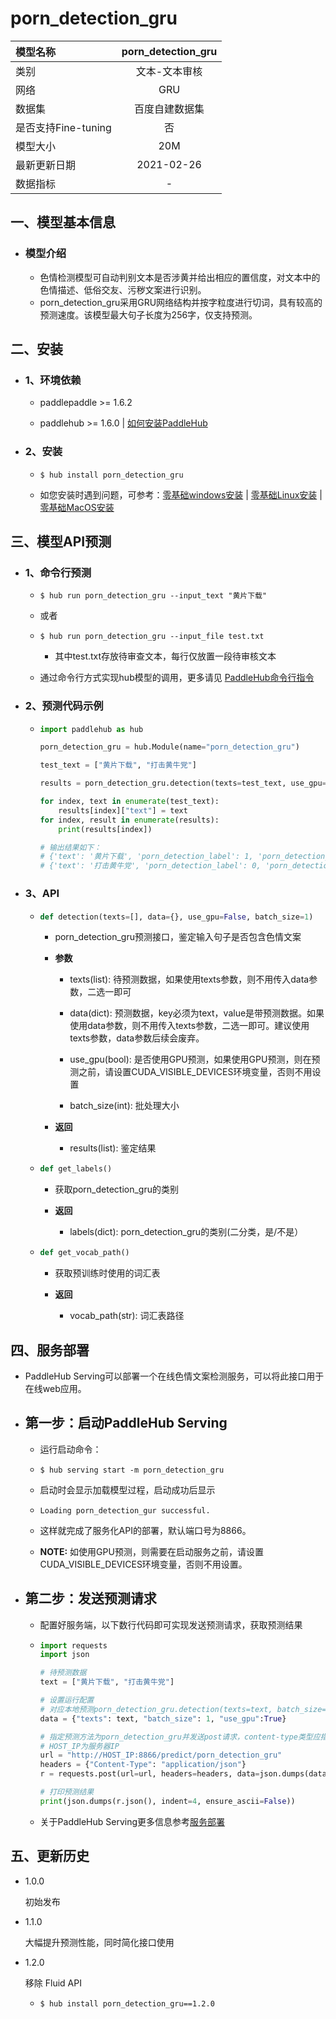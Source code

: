 # porn_detection_gru

| 模型名称            |  porn_detection_gru  |
| :------------------ | :------------: |
| 类别                | 文本-文本审核  |
| 网络                |      GRU  |
| 数据集              | 百度自建数据集 |
| 是否支持Fine-tuning |       否       |
| 模型大小            |       20M       |
| 最新更新日期        |   2021-02-26   |
| 数据指标            |       -        |

## 一、模型基本信息

- ### 模型介绍
  - 色情检测模型可自动判别文本是否涉黄并给出相应的置信度，对文本中的色情描述、低俗交友、污秽文案进行识别。
  - porn_detection_gru采用GRU网络结构并按字粒度进行切词，具有较高的预测速度。该模型最大句子长度为256字，仅支持预测。


## 二、安装

- ### 1、环境依赖

  - paddlepaddle >= 1.6.2

  - paddlehub >= 1.6.0    | [如何安装PaddleHub](../../../../docs/docs_ch/get_start/installation.rst)

- ### 2、安装

  - ```shell
    $ hub install porn_detection_gru
    ```
  - 如您安装时遇到问题，可参考：[零基础windows安装](../../../../docs/docs_ch/get_start/windows_quickstart.md)
 | [零基础Linux安装](../../../../docs/docs_ch/get_start/linux_quickstart.md) | [零基础MacOS安装](../../../../docs/docs_ch/get_start/mac_quickstart.md)



## 三、模型API预测

- ### 1、命令行预测

  - ```shell
    $ hub run porn_detection_gru --input_text "黄片下载"
    ```

  - 或者

  - ```shell
    $ hub run porn_detection_gru --input_file test.txt
    ```

    - 其中test.txt存放待审查文本，每行仅放置一段待审核文本

  - 通过命令行方式实现hub模型的调用，更多请见 [PaddleHub命令行指令](../../../../docs/docs_ch/tutorial/cmd_usage.rst)

- ### 2、预测代码示例

  - ```python
    import paddlehub as hub

    porn_detection_gru = hub.Module(name="porn_detection_gru")

    test_text = ["黄片下载", "打击黄牛党"]

    results = porn_detection_gru.detection(texts=test_text, use_gpu=True, batch_size=1)   # 如不使用GPU，请修改为use_gpu=False

    for index, text in enumerate(test_text):
        results[index]["text"] = text
    for index, result in enumerate(results):
        print(results[index])

    # 输出结果如下：
    # {'text': '黄片下载', 'porn_detection_label': 1, 'porn_detection_key': 'porn', 'porn_probs': 0.9324, 'not_porn_probs': 0.0676}
    # {'text': '打击黄牛党', 'porn_detection_label': 0, 'porn_detection_key': 'not_porn', 'porn_probs': 0.0004, 'not_porn_probs': 0.9996}
    ```


- ### 3、API

  - ```python
    def detection(texts=[], data={}, use_gpu=False, batch_size=1)
    ```

    - porn_detection_gru预测接口，鉴定输入句子是否包含色情文案

    - **参数**

      - texts(list): 待预测数据，如果使用texts参数，则不用传入data参数，二选一即可

      - data(dict): 预测数据，key必须为text，value是带预测数据。如果使用data参数，则不用传入texts参数，二选一即可。建议使用texts参数，data参数后续会废弃。

      - use_gpu(bool): 是否使用GPU预测，如果使用GPU预测，则在预测之前，请设置CUDA_VISIBLE_DEVICES环境变量，否则不用设置

      - batch_size(int): 批处理大小

    - **返回**

      - results(list): 鉴定结果


  - ```python
    def get_labels()
    ```
    - 获取porn_detection_gru的类别

    - **返回**

      - labels(dict): porn_detection_gru的类别(二分类，是/不是）

  - ```python
    def get_vocab_path()
    ```

    - 获取预训练时使用的词汇表

    - **返回**

      - vocab_path(str): 词汇表路径



## 四、服务部署

- PaddleHub Serving可以部署一个在线色情文案检测服务，可以将此接口用于在线web应用。

- ## 第一步：启动PaddleHub Serving

  - 运行启动命令：
  - ```shell
    $ hub serving start -m porn_detection_gru  
    ```

  - 启动时会显示加载模型过程，启动成功后显示
  - ```shell
    Loading porn_detection_gur successful.
    ```

  - 这样就完成了服务化API的部署，默认端口号为8866。

  - **NOTE:** 如使用GPU预测，则需要在启动服务之前，请设置CUDA_VISIBLE_DEVICES环境变量，否则不用设置。

- ## 第二步：发送预测请求

  - 配置好服务端，以下数行代码即可实现发送预测请求，获取预测结果

  - ```python
    import requests
    import json

    # 待预测数据
    text = ["黄片下载", "打击黄牛党"]

    # 设置运行配置
    # 对应本地预测porn_detection_gru.detection(texts=text, batch_size=1, use_gpu=True)
    data = {"texts": text, "batch_size": 1, "use_gpu":True}

    # 指定预测方法为porn_detection_gru并发送post请求，content-type类型应指定json方式
    # HOST_IP为服务器IP
    url = "http://HOST_IP:8866/predict/porn_detection_gru"
    headers = {"Content-Type": "application/json"}
    r = requests.post(url=url, headers=headers, data=json.dumps(data))

    # 打印预测结果
    print(json.dumps(r.json(), indent=4, ensure_ascii=False))
    ```

  - 关于PaddleHub Serving更多信息参考[服务部署](../../../../docs/docs_ch/tutorial/serving.md)




## 五、更新历史

* 1.0.0

  初始发布

* 1.1.0

  大幅提升预测性能，同时简化接口使用

* 1.2.0

  移除 Fluid API

  - ```shell
    $ hub install porn_detection_gru==1.2.0
    ```

